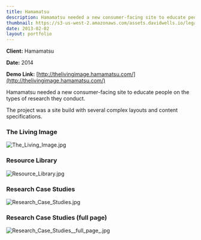 ```yaml
---
title: Hamamatsu
description: Hamamatsu needed a new consumer-facing site to educate people on the types of research they conduct.
thumbnail: https://s3-us-west-2.amazonaws.com/assets.davidwells.io/legacy/2015/03/1425428439_The_Living_Image-450x347.jpg
date: 2013-02-02
layout: portfolio
---
```


**Client:** Hamamatsu

**Date:** 2014

**Demo Link:** [http://thelivingimage.hamamatsu.com/](http://thelivingimage.hamamatsu.com/)

Hamamatsu needed a new consumer-facing site to educate people on the types of research they conduct.

The project was a site build with several complex layouts and content specifications.

### The Living Image

![](https://s3-us-west-2.amazonaws.com/assets.davidwells.io/work/hamamatsu-The_Living_Image.jpg "The_Living_Image.jpg")

### Resource Library

![](https://s3-us-west-2.amazonaws.com/assets.davidwells.io/work/hamamatsu-Resource_Library.jpg "Resource_Library.jpg")

### Research Case Studies

![](https://s3-us-west-2.amazonaws.com/assets.davidwells.io/work/hamamatsu-Research_Case_Studies.jpg "Research_Case_Studies.jpg")

### Research Case Studies (full page)

![](https://s3-us-west-2.amazonaws.com/assets.davidwells.io/work/hamamatsu-Research_Case_Studies__full_page_.jpg "Research_Case_Studies__full_page_.jpg")
